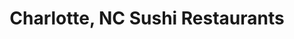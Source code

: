 ---
layout: city
title: Charlotte, NC Sushi Restaurants
permalink: /north-carolina/charlotte/
stateAbbr: NC
stateName: North Carolina
cityName: Charlotte
---